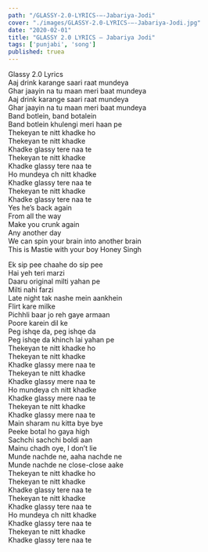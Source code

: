 ```yaml
---
path: "/GLASSY-2.0-LYRICS-–-Jabariya-Jodi"
cover: "./images/GLASSY-2.0-LYRICS-–-Jabariya-Jodi.jpg"
date: "2020-02-01"
title: "GLASSY 2.0 LYRICS – Jabariya Jodi"
tags: ['punjabi', 'song']
published: truea
---
```

  
Glassy 2.0 Lyrics  
Aaj drink karange saari raat mundeya  
Ghar jaayin na tu maan meri baat mundeya  
Aaj drink karange saari raat mundeya  
Ghar jaayin na tu maan meri baat mundeya  
Band botlein, band botalein  
Band botlein khulengi meri haan pe  
Thekeyan te nitt khadke ho  
Thekeyan te nitt khadke  
Khadke glassy tere naa te  
Thekeyan te nitt khadke  
Khadke glassy tere naa te  
Ho mundeya ch nitt khadke  
Khadke glassy tere naa te  
Thekeyan te nitt khadke  
Khadke glassy tere naa te  
Yes he’s back again  
From all the way  
Make you crunk again  
Any another day  
We can spin your brain into another brain  
This is Mastie with your boy Honey Singh  
  
  
  
  
  
  
Ek sip pee chaahe do sip pee  
Hai yeh teri marzi  
Daaru original milti yahan pe  
Milti nahi farzi  
Late night tak nashe mein aankhein  
Flirt kare milke  
Pichhli baar jo reh gaye armaan  
Poore karein dil ke  
Peg ishqe da, peg ishqe da  
Peg ishqe da khinch lai yahan pe  
Thekeyan te nitt khadke ho  
Thekeyan te nitt khadke  
Khadke glassy mere naa te  
Thekeyan te nitt khadke  
Khadke glassy mere naa te  
Ho mundeya ch nitt khadke  
Khadke glassy mere naa te  
Thekeyan te nitt khadke  
Khadke glassy mere naa te  
Main sharam nu kitta bye bye  
Peeke botal ho gaya high  
Sachchi sachchi boldi aan  
Mainu chadh oye, I don’t lie  
Munde nachde ne, aaha nachde ne  
Munde nachde ne close-close aake  
Thekeyan te nitt khadke ho  
Thekeyan te nitt khadke  
Khadke glassy tere naa te  
Thekeyan te nitt khadke  
Khadke glassy tere naa te  
Ho mundeya ch nitt khadke  
Khadke glassy tere naa te  
Thekeyan te nitt khadke  
Khadke glassy tere naa te  
